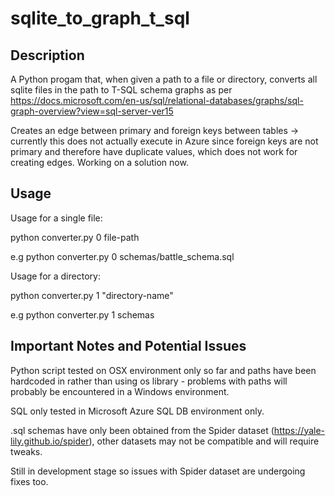 # sqlite_to_graph_t_sql

## Description

A Python progam that, when given a path to a file or directory, converts all sqlite files in the path to T-SQL schema graphs as per https://docs.microsoft.com/en-us/sql/relational-databases/graphs/sql-graph-overview?view=sql-server-ver15

Creates an edge between primary and foreign keys between tables -> currently this does not actually execute in Azure since foreign keys are not primary and therefore have duplicate values, which does not work for creating edges. Working on a solution now. 

## Usage

Usage for a single file:

python converter.py 0 file-path

e.g python converter.py 0 schemas/battle_schema.sql

Usage for a directory:

python converter.py 1 "directory-name"

e.g python converter.py 1 schemas

## Important Notes and Potential Issues

Python script tested on OSX environment only so far and paths have been hardcoded in rather than using os library - problems with paths will probably be encountered in a Windows environment. 

SQL only tested in Microsoft Azure SQL DB environment only.

.sql schemas have only been obtained from the Spider dataset (https://yale-lily.github.io/spider), other datasets may not be compatible and will require tweaks. 

Still in development stage so issues with Spider dataset are undergoing fixes too. 